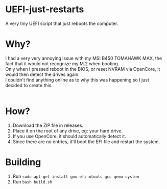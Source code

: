 # UEFI-just-restarts
A very tiny UEFI script that just reboots the computer.
<br>
# Why?
I had a very very annoying issue with my MSI B450 TOMAHAWK MAX, the fact that it would not recognize my M.2 when booting. <br>
Only when I pressed reboot in the BIOS, or reset NVRAM via OpenCore, it would then detect the drives again. <br>
I couldn't find anything online as to why this was happening so I just decided to create this. <br> <br>
# How?
1. Download the ZIP file in releases. <br>
2. Place it on the root of any drive, eg: your hard drive. <br>
3. If you use OpenCore, it should automatically detect it. <br>
4. Since there are no entries, it'll boot the EFI file and restart the system.
# Building
1. Run ```sudo apt-get install gnu-efi mtools gcc qemu-system```
2. Run ```bash build.sh```
